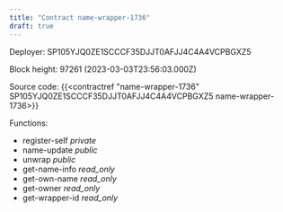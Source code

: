 ```yaml
---
title: "Contract name-wrapper-1736"
draft: true
---
```

Deployer: SP105YJQ0ZE1SCCCF35DJJT0AFJJ4C4A4VCPBGXZ5


 



Block height: 97261 (2023-03-03T23:56:03.000Z)

Source code: {{<contractref "name-wrapper-1736" SP105YJQ0ZE1SCCCF35DJJT0AFJJ4C4A4VCPBGXZ5 name-wrapper-1736>}}

Functions:

* register-self _private_
* name-update _public_
* unwrap _public_
* get-name-info _read_only_
* get-own-name _read_only_
* get-owner _read_only_
* get-wrapper-id _read_only_
